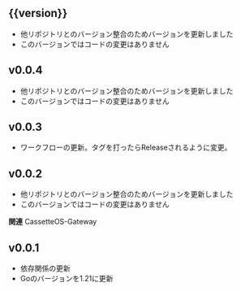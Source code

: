 ## {{version}} 
- 他リポジトリとのバージョン整合のためバージョンを更新しました
- このバージョンではコードの変更はありません

## v0.0.4
- 他リポジトリとのバージョン整合のためバージョンを更新しました
- このバージョンではコードの変更はありません

## v0.0.3
- ワークフローの更新。タグを打ったらReleaseされるように変更。

## v0.0.2
- 他リポジトリとのバージョン整合のためバージョンを更新しました
- このバージョンではコードの変更はありません

**関連**
CassetteOS-Gateway

## v0.0.1
- 依存関係の更新
- Goのバージョンを1.21に更新